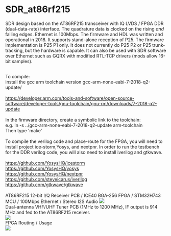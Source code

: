 # SDR_at86rf215
SDR design based on the AT86RF215 transceiver with IQ LVDS / FPGA DDR (dual-data-rate) interface. The quadrature data is clocked on the rising *and* falling edges. Ethernet is 100Mbps. The firmware and HDL was written and operational in 2018. It supports stand-alone reception of P25. The firmware implementation is P25 P1 only. It does not currently do P25 P2 or P25 trunk-tracking, but the hardware is capable. It can also be used with SDR software over Ethernet such as GQRX with modified RTL-TCP drivers (mods allow 16-bit samples).

<BR>To compile:
<BR>install the gcc arm toolchain version gcc-arm-none-eabi-7-2018-q2-update/   
<BR>https://developer.arm.com/tools-and-software/open-source-software/developer-tools/gnu-toolchain/gnu-rm/downloads/7-2018-q2-update
<BR><BR>In the firmware directory, create a symbolic link to the toolchain: 
<BR>e.g.  ln -s ../gcc-arm-none-eabi-7-2018-q2-update  arm-toolchain
<BR>Then type 'make'
<BR>
<BR>
To compile the verilog code and place-route for the FPGA, you will need to install project ice-storm,Yosys, and nextpnr. In order to run the testbench for the DDR verilog code, you will also need to install iverilog and gtkwave.
<BR>
<BR>https://github.com/YosysHQ/icestorm
<BR>https://github.com/YosysHQ/yosys
<BR>https://github.com/YosysHQ/nextpnr
<BR>https://github.com/steveicarus/iverilog
<BR>https://github.com/gtkwave/gtkwave
<BR><BR>
AT86RF215 12-bit I/Q Receiver PCB / ICE40 BGA-256 FPGA / STM32H743 MCU / 100Mbps Ethernet / Stereo I2S Audio
<img src="https://raw.githubusercontent.com/tvelliott/SDR_at86rf215/main/images/SDR_at86rf215.png">
<BR>
Dual-antenna VHF/UHF Tuner PCB (1MHz to 1200 MHz), IF output is 914 MHz and fed to the AT86RF215 receiver.
<BR>
<img src="https://github.com/tvelliott/SDR_at86rf215/blob/main/images/ext_tuner_pcb.png">
<BR>
FPGA Routing / Usage
<BR>
<img src="https://github.com/tvelliott/SDR_at86rf215/blob/main/images/fpga_place1.png">
